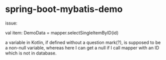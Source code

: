 # spring-boot-mybatis-demo

issue:

val item: DemoData = mapper.selectSingleItemByID(id)

a variable in Kotlin, if defined without a question mark(?), is supposed to be a non-null variable, whereas here I can get a null if I call mapper with an ID which is not in database.
